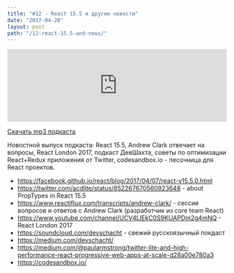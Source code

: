 ```yaml
---
title: "#12 - React 15.5 и другие новости"
date: "2017-04-20"
layout: post
path: "/12-react-15.5-and-news/"
---
```


<iframe width="100%" height="166" scrolling="no" frameborder="no" src="https://w.soundcloud.com/player/?url=https%3A//api.soundcloud.com/tracks/318622996&amp;color=ff5500&amp;auto_play=false&amp;hide_related=false&amp;show_comments=true&amp;show_user=true&amp;show_reposts=false"></iframe>

<a href="https://5minreact.podster.fm/12/download/audio.mp3?download=yes&media=file"><i class="fa fa-download"></i> Скачать mp3 подкаста</a>

Новостной выпуск подкаста: React 15.5, Andrew Clark‏ отвечает на вопросы, React London 2017, подкаст ДевШахта, советы по оптимизации React+Redux приложения от Twitter, codesandbox.io - песочница для React проектов.

- https://facebook.github.io/react/blog/2017/04/07/react-v15.5.0.html
- https://twitter.com/acdlite/status/852267670560923648 - about PropTypes in React 15.5
- https://www.reactiflux.com/transcripts/andrew-clark/ - сессия вопросов и ответов с Andrew Clark‏ (разработчик из core team React)
- https://www.youtube.com/channel/UCV4LIEkC0S9KUAPDm2g4mNQ - React London 2017
- https://soundcloud.com/devschacht - свежий русскоязычный покдаст
- https://medium.com/devschacht/
- https://medium.com/@paularmstrong/twitter-lite-and-high-performance-react-progressive-web-apps-at-scale-d28a00e780a3
- https://codesandbox.io/